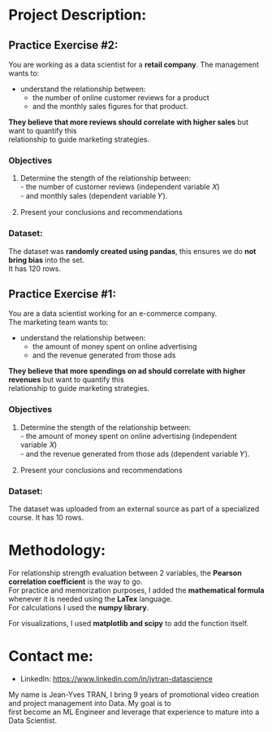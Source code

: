 # Project Description: 
## Practice Exercise #2:  
You are working as a data scientist for a **retail company**. The management wants to: 
*   understand the relationship between:
    - the number of online customer reviews for a product
    - and the monthly sales figures for that product.

**They believe that more reviews should correlate with higher sales** but want to quantify this  
relationship to guide marketing strategies.  

### Objectives  
1.   Determine the stength of the relationship between:  
    - the number of customer reviews (independent variable 𝑋)  
    - and monthly sales (dependent variable 𝑌).
     
2.   Present your conclusions and recommendations

### Dataset:  
The dataset was **randomly created using pandas**, this ensures we do **not bring bias** into the set.  
It has 120 rows.  

## Practice Exercise #1:  
You are a data scientist working for an e-commerce company.  
The marketing team wants to:  
*   understand the relationship between:
    - the amount of money spent on online advertising
    - and the revenue generated from those ads

**They believe that more spendings on ad should correlate with higher revenues** but want to quantify this  
relationship to guide marketing strategies.  

### Objectives  
1.   Determine the stength of the relationship between:  
    - the amount of money spent on online advertising (independent variable 𝑋)  
    - and the revenue generated from those ads (dependent variable 𝑌).
     
2.   Present your conclusions and recommendations

### Dataset:  
The dataset was uploaded from an external source as part of a specialized course.
It has 10 rows.  

# Methodology:
For relationship strength evaluation between 2 variables, the **Pearson correlation coefficient** is the way to go.  
For practice and memorization purposes, I added the **mathematical formula** whenever it is needed using the **LaTex** language.  
For calculations I used the **numpy library**.

For visualizations, I used **matplotlib and scipy** to add the function itself.


# Contact me:
*   LinkedIn: https://www.linkedin.com/in/jytran-datascience

My name is Jean-Yves TRAN, I bring 9 years of promotional video creation and project management into Data. My goal is to  
first become an ML Engineer and leverage that experience to mature into a Data Scientist.
